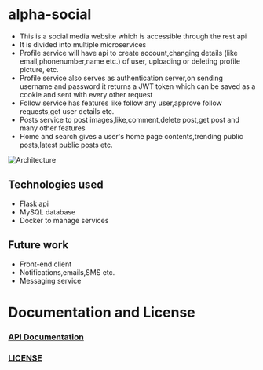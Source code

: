 # alpha-social
- This is a social media website which is accessible through the rest api 
- It is divided into multiple microservices 
- Profile service will have api to create account,changing details (like email,phonenumber,name etc.)  of user, uploading or deleting profile picture, etc.
- Profile service also serves as authentication server,on sending username and password it returns a JWT token which can be saved as a cookie and sent with every other request
- Follow service has features like follow any user,approve follow requests,get user details etc.
- Posts service to post images,like,comment,delete post,get post and many other features
- Home and search gives a user's home page contents,trending public posts,latest public posts etc.

![Architecture](https://user-images.githubusercontent.com/30742449/60392061-ac607100-9b19-11e9-9fb6-02a6a43cfbae.jpg)


## Technologies used
- Flask api 
- MySQL database
- Docker to manage services 

## Future work
- Front-end client
- Notifications,emails,SMS etc.
- Messaging service 

# Documentation and License

### [API Documentation](./DOCUMENTATION.md)
### [LICENSE](./LICENSE)
